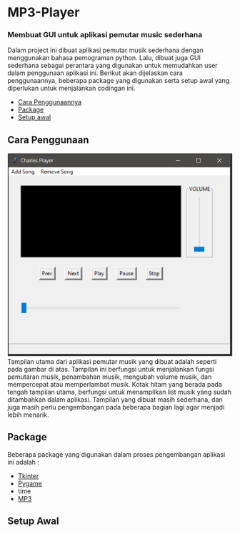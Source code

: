 # MP3-Player
<h3>Membuat GUI untuk aplikasi pemutar music sederhana</h3>

<p>Dalam project ini dibuat aplikasi pemutar musik sederhana dengan menggunakan bahasa pemograman python. Lalu, dibuat juga GUI sederhana sebagai perantara yang digunakan untuk memudahkan user dalam penggunaan aplikasi ini. Berikut akan dijelaskan cara penggunaannya, beberapa package yang digunakan serta setup awal yang diperlukan untuk menjalankan codingan ini.</p>

<ul>
  <li><a href="#cara">Cara Penggunaannya</a></li>
  <li><a href="#package">Package</a></li>
  <li><a href="setup">Setup awal</a></li>
</ul>  

## Cara Penggunaan
<div id="cara"></div>

<img src="https://github.com/charlesLangko1234/MP3-Player/blob/main/Image/GUI1.png" alt="Rangkaian"/>
  Tampilan utama dari aplikasi pemutar musik yang dibuat adalah seperti pada gambar di atas. Tampilan ini berfungsi untuk menjalankan fungsi pemutaran musik, penambahan musik, mengubah volume musik, dan mempercepat atau memperlambat musik. Kotak hitam yang berada pada tengah tampilan utama, berfungsi untuk menampilkan list musik yang sudah ditambahkan dalam aplikasi. Tampilan yang dibuat masih sederhana, dan juga masih perlu pengembangan pada beberapa bagian lagi agar menjadi lebih menarik.
 

## Package
<div id="package"></div>
  Beberapa package yang digunakan dalam proses pengembangan aplikasi ini adalah :
<ul>
  <li><a href="https://docs.python.org/3/library/tkinter.html">Tkinter</a></li>
  <li><a href="https://www.pygame.org/docs/">Pygame</a></li>
  <li><a>time</a></li>
  <li><a href="https://www.delftstack.com/howto/python/python-play-mp3/">MP3</a></li>
</ul>

## Setup Awal
<div id="setup"></div>
